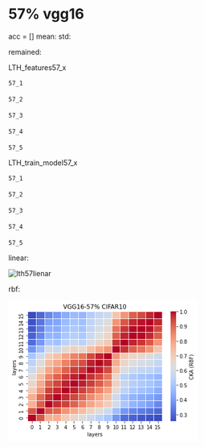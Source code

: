# 57% vgg16
acc = [] mean: std:

remained:

LTH_features57_x
```
57_1

57_2

57_3

57_4

57_5

```

LTH_train_model57_x
```
57_1

57_2

57_3

57_4

57_5

```

linear:

![lth57lienar](lth57lienar.png)

rbf:

![lth57rbf](lth57rbf.png)
